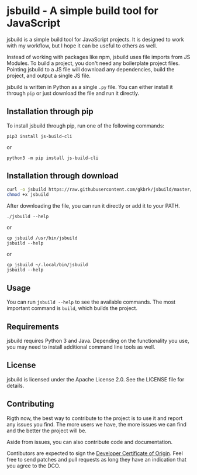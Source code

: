 # jsbuild - A simple build tool for JavaScript

jsbuild is a simple build tool for JavaScript projects. It is designed to
work with my workflow, but I hope it can be useful to others as well.

Instead of working with packages like npm, jsbuild uses file imports from JS
Modules. To build a project, you don't need any boilerplate project files.
Pointing jsbuild to a JS file will download any dependencies, build the
project, and output a single JS file.

jsbuild is written in Python as a single `.py` file. You can either install
it through `pip` or just download the file and run it directly.


## Installation through pip

To install jsbuild through pip, run one of the following commands:

    pip3 install js-build-cli

or

    python3 -m pip install js-build-cli

## Installation through download

```sh
curl -o jsbuild https://raw.githubusercontent.com/gkbrk/jsbuild/master/jsbuild.py
chmod +x jsbuild
```

After downloading the file, you can run it directly or add it to your PATH.

    ./jsbuild --help

or

    cp jsbuild /usr/bin/jsbuild
    jsbuild --help

or

    cp jsbuild ~/.local/bin/jsbuild
    jsbuild --help

## Usage

You can run `jsbuild --help` to see the available commands. The most important
command is `build`, which builds the project.

## Requirements

jsbuild requires Python 3 and Java. Depending on the functionality you use,
you may need to install additional command line tools as well.

## License

jsbuild is licensed under the Apache License 2.0. See the LICENSE file for
details.

## Contributing

Rigth now, the best way to contribute to the project is to use it and report
any issues you find. The more users we have, the more issues we can find and
the better the project will be.

Aside from issues, you can also contribute code and documentation.

Contibutors are expected to sign the [Developer Certificate of Origin]. Feel
free to send patches and pull requests as long they have an indication that
you agree to the DCO.

[Developer Certificate of Origin]: https://developercertificate.org/